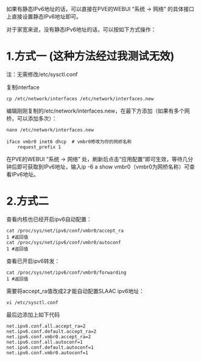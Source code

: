 如果有静态IPv6地址的话，可以直接在PVE的WEBUI “系统 -> 网络” 的具体接口上直接设置静态IPv6地址即可。

对于家宽来说，没有静态IPv6地址的话，可以按如下方式操作：

# 1.方式一 (这种方法经过我测试无效)

注：无需修改/etc/sysctl.conf

复制interface

```
cp /etc/network/interfaces /etc/network/interfaces.new
```

编辑刚刚复制的/etc/network/interfaces.new，在最下方添加（如果有多个网桥，可以添加多次）：

```
nano /etc/network/interfaces.new

iface vmbr0 inet6 dhcp  # vmbr0修改为你的网桥名称
    request_prefix 1
```

在PVE的WEBUI “系统 -> 网络” 处，刷新后点击“应用配置”即可生效，等待几分钟后即可获取到IPv6地址，输入ip -6 a show vmbr0（vmbr0为网桥名称）可查看IPv6地址。



# 2.方式二

查看内核也已经开启ipv6自动配置：

```
cat /proc/sys/net/ipv6/conf/vmbr0/accept_ra
1 #返回值
cat /proc/sys/net/ipv6/conf/vmbr0/autoconf
1 #返回值
```

查看已开启ipv6转发：

```
cat /proc/sys/net/ipv6/conf/vmbr0/forwarding
1 #返回值
```

需要将accept_ra值改成2才能自动配置SLAAC ipv6地址：

```
vi /etc/sysctl.conf
```

最后边添加上如下代码

```
net.ipv6.conf.all.accept_ra=2
net.ipv6.conf.default.accept_ra=2
net.ipv6.conf.vmbr0.accept_ra=2
net.ipv6.conf.all.autoconf=1
net.ipv6.conf.default.autoconf=1
net.ipv6.conf.vmbr0.autoconf=1
```

